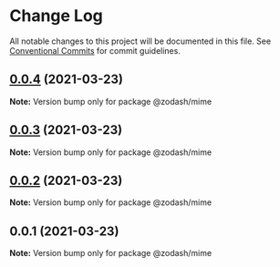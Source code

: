 # Change Log

All notable changes to this project will be documented in this file.
See [Conventional Commits](https://conventionalcommits.org) for commit guidelines.

## [0.0.4](https://github.com/zcorky/zodash/compare/@zodash/mime@0.0.3...@zodash/mime@0.0.4) (2021-03-23)

**Note:** Version bump only for package @zodash/mime





## [0.0.3](https://github.com/zcorky/zodash/compare/@zodash/mime@0.0.2...@zodash/mime@0.0.3) (2021-03-23)

**Note:** Version bump only for package @zodash/mime





## [0.0.2](https://github.com/zcorky/zodash/compare/@zodash/mime@0.0.1...@zodash/mime@0.0.2) (2021-03-23)

**Note:** Version bump only for package @zodash/mime





## 0.0.1 (2021-03-23)

**Note:** Version bump only for package @zodash/mime
